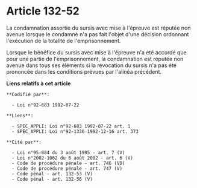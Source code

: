 # Article 132-52

La condamnation assortie du sursis avec mise à l'épreuve est réputée non avenue lorsque le condamné n'a pas fait l'objet
d'une décision ordonnant l'exécution de la totalité de l'emprisonnement.

Lorsque le bénéfice du sursis avec mise à l'épreuve n'a été accordé que pour une partie de l'emprisonnement, la condamnation
est réputée non avenue dans tous ses éléments si la révocation du sursis n'a pas été prononcée dans les conditions prévues
par l'alinéa précédent.

**Liens relatifs à cet article**

	**Codifié par**:

	  - Loi n°92-683 1992-07-22

	**Liens**:

	  - SPEC_APPLI: Loi n°92-683 1992-07-22 art. 1
	  - SPEC_APPLI: Loi n°92-1336 1992-12-16 art. 373

	**Cité par**:

	  - Loi n°95-884 du 3 août 1995 - art. 7 (V)
	  - Loi n°2002-1062 du 6 août 2002 - art. 6 (V)
	  - Code de procédure pénale - art. 746 (VD)
	  - Code de procédure pénale - art. 747 (V)
	  - Code pénal - art. 132-53 (V)
	  - Code pénal - art. 132-56 (V)

